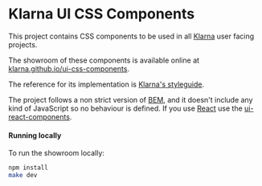 # Klarna UI CSS Components

This project contains CSS components to be used in all [Klarna](http://klarna.com/) user facing projects.

The showroom of these components is available online at
[klarna.github.io/ui-css-components](http://klarna.github.io/ui-css-components).

The reference for its implementation is [Klarna's styleguide](https://github.com/klarna/styleguide).

The project follows a non strict version of [BEM](https://en.bem.info/), and it doesn't include any kind of JavaScript so no behaviour is defined. If you use [React](https://facebook.github.io/react/) use the [ui-react-components](https://github.com/klarna/ui-react-components/).

#### Running locally

To run the showroom locally:

```sh
npm install
make dev
```
